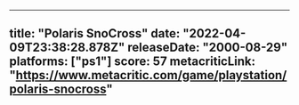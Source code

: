 
---
title: "Polaris SnoCross"
date: "2022-04-09T23:38:28.878Z"
releaseDate: "2000-08-29"
platforms: ["ps1"]
score: 57
metacriticLink: "https://www.metacritic.com/game/playstation/polaris-snocross"
---
